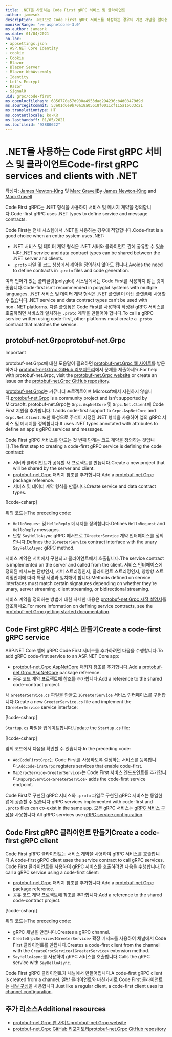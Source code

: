 ```yaml
---
title: .NET을 사용하는 Code First gRPC 서비스 및 클라이언트
author: jamesnk
description: .NET으로 Code First gRPC 서비스를 작성하는 경우의 기본 개념을 알아봅니다.
monikerRange: '>= aspnetcore-3.0'
ms.author: jamesnk
ms.date: 01/04/2021
no-loc:
- appsettings.json
- ASP.NET Core Identity
- cookie
- Cookie
- Blazor
- Blazor Server
- Blazor WebAssembly
- Identity
- Let's Encrypt
- Razor
- SignalR
uid: grpc/code-first
ms.openlocfilehash: 6856770a57d900a4953dad294236cb4d08479d9d
ms.sourcegitcommit: 53e01d6e9b70a18a05618f0011cf115a16633c21
ms.translationtype: HT
ms.contentlocale: ko-KR
ms.lasthandoff: 01/05/2021
ms.locfileid: "97880622"
---
```

# <a name="code-first-grpc-services-and-clients-with-net"></a><span data-ttu-id="18801-103">.NET을 사용하는 Code First gRPC 서비스 및 클라이언트</span><span class="sxs-lookup"><span data-stu-id="18801-103">Code-first gRPC services and clients with .NET</span></span>

<span data-ttu-id="18801-104">작성자: [James Newton-King](https://twitter.com/jamesnk) 및 [Marc Gravell](https://twitter.com/marcgravell)</span><span class="sxs-lookup"><span data-stu-id="18801-104">By [James Newton-King](https://twitter.com/jamesnk) and [Marc Gravell](https://twitter.com/marcgravell)</span></span>

<span data-ttu-id="18801-105">Code First gRPC는 .NET 형식을 사용하여 서비스 및 메시지 계약을 정의합니다.</span><span class="sxs-lookup"><span data-stu-id="18801-105">Code-first gRPC uses .NET types to define service and message contracts.</span></span>

<span data-ttu-id="18801-106">Code First는 전체 시스템에서 .NET을 사용하는 경우에 적합합니다.</span><span class="sxs-lookup"><span data-stu-id="18801-106">Code-first is a good choice when an entire system uses .NET:</span></span>

* <span data-ttu-id="18801-107">.NET 서비스 및 데이터 계약 형식은 .NET 서버와 클라이언트 간에 공유할 수 있습니다.</span><span class="sxs-lookup"><span data-stu-id="18801-107">.NET service and data contract types can be shared between the .NET server and clients.</span></span>
* <span data-ttu-id="18801-108">`.proto` 파일 및 코드 생성에서 계약을 정의하지 않아도 됩니다.</span><span class="sxs-lookup"><span data-stu-id="18801-108">Avoids the need to define contracts in `.proto` files and code generation.</span></span>

<span data-ttu-id="18801-109">여러 언어가 있는 폴리글랏(polyglot) 시스템에서는 Code First를 사용하지 않는 것이 좋습니다.</span><span class="sxs-lookup"><span data-stu-id="18801-109">Code-first isn't recommended in polyglot systems with multiple languages.</span></span> <span data-ttu-id="18801-110">.NET 서비스 및 데이터 계약 형식은 .NET 플랫폼이 아닌 플랫폼에 사용할 수 없습니다.</span><span class="sxs-lookup"><span data-stu-id="18801-110">.NET service and data contract types can't be used with non-.NET platforms.</span></span> <span data-ttu-id="18801-111">다른 플랫폼은 Code First를 사용하여 작성된 gRPC 서비스를 호출하려면 서비스와 일치하는 `.proto` 계약을 만들어야 합니다.</span><span class="sxs-lookup"><span data-stu-id="18801-111">To call a gRPC service written using code-first, other platforms must create a `.proto` contract that matches the service.</span></span>

## <a name="protobuf-netgrpc"></a><span data-ttu-id="18801-112">protobuf-net.Grpc</span><span class="sxs-lookup"><span data-stu-id="18801-112">protobuf-net.Grpc</span></span>

> [!IMPORTANT]
> <span data-ttu-id="18801-113">protobuf-net.Grpc에 대한 도움말이 필요하면 [protobuf-net.Grpc 웹 사이트](https://protobuf-net.github.io/protobuf-net.Grpc/)를 방문하거나 [protobuf-net.Grpc GitHub 리포지토리](https://github.com/protobuf-net/protobuf-net.Grpc)에서 문제를 제출하세요.</span><span class="sxs-lookup"><span data-stu-id="18801-113">For help with protobuf-net.Grpc, visit the [protobuf-net.Grpc website](https://protobuf-net.github.io/protobuf-net.Grpc/) or create an issue on the [protobuf-net.Grpc GitHub repository](https://github.com/protobuf-net/protobuf-net.Grpc).</span></span>

<span data-ttu-id="18801-114">[protobuf-net.Grpc](https://protobuf-net.github.io/protobuf-net.Grpc/)는 커뮤니티 프로젝트이며 Microsoft에서 지원하지 않습니다.</span><span class="sxs-lookup"><span data-stu-id="18801-114">[protobuf-net.Grpc](https://protobuf-net.github.io/protobuf-net.Grpc/) is a community project and isn't supported by Microsoft.</span></span> <span data-ttu-id="18801-115">protobuf-net.Grpc는 `Grpc.AspNetCore` 및 `Grpc.Net.Client`에 Code First 지원을 추가합니다.</span><span class="sxs-lookup"><span data-stu-id="18801-115">It adds code-first support to `Grpc.AspNetCore` and `Grpc.Net.Client`.</span></span> <span data-ttu-id="18801-116">또한 특성으로 주석이 지정된 .NET 형식을 사용하여 앱의 gRPC 서비스 및 메시지를 정의합니다.</span><span class="sxs-lookup"><span data-stu-id="18801-116">It uses .NET types annotated with attributes to define an app's gRPC services and messages.</span></span>

<span data-ttu-id="18801-117">Code First gRPC 서비스를 만드는 첫 번째 단계는 코드 계약을 정의하는 것입니다.</span><span class="sxs-lookup"><span data-stu-id="18801-117">The first step to creating a code-first gRPC service is defining the code contract:</span></span>

* <span data-ttu-id="18801-118">서버와 클라이언트가 공유할 새 프로젝트를 만듭니다.</span><span class="sxs-lookup"><span data-stu-id="18801-118">Create a new project that will be shared by the server and client.</span></span>
* <span data-ttu-id="18801-119">[protobuf-net.Grpc](https://www.nuget.org/packages/protobuf-net.Grpc) 패키지 참조를 추가합니다.</span><span class="sxs-lookup"><span data-stu-id="18801-119">Add a [protobuf-net.Grpc](https://www.nuget.org/packages/protobuf-net.Grpc) package reference.</span></span>
* <span data-ttu-id="18801-120">서비스 및 데이터 계약 형식을 만듭니다.</span><span class="sxs-lookup"><span data-stu-id="18801-120">Create service and data contract types.</span></span>

[!code-csharp[](code-first/Contracts.cs)]

<span data-ttu-id="18801-121">위의 코드는</span><span class="sxs-lookup"><span data-stu-id="18801-121">The preceding code:</span></span>

* <span data-ttu-id="18801-122">`HelloRequest` 및 `HelloReply` 메시지를 정의합니다.</span><span class="sxs-lookup"><span data-stu-id="18801-122">Defines `HelloRequest` and `HelloReply` messages.</span></span>
* <span data-ttu-id="18801-123">단항 `SayHelloAsync` gRPC 메서드로 `IGreeterService` 계약 인터페이스를 정의합니다.</span><span class="sxs-lookup"><span data-stu-id="18801-123">Defines the `IGreeterService` contract interface with the unary `SayHelloAsync` gRPC method.</span></span>

<span data-ttu-id="18801-124">서비스 계약은 서버에서 구현되고 클라이언트에서 호출됩니다.</span><span class="sxs-lookup"><span data-stu-id="18801-124">The service contract is implemented on the server and called from the client.</span></span> <span data-ttu-id="18801-125">서비스 인터페이스에 정의된 메서드는 단항인지, 서버 스트리밍인지, 클라이언트 스트리밍인지, 양방향 스트리밍인지에 따라 특정 서명과 일치해야 합니다.</span><span class="sxs-lookup"><span data-stu-id="18801-125">Methods defined on service interfaces must match certain signatures depending on whether they're unary, server streaming, client streaming, or bidirectional streaming.</span></span>

<span data-ttu-id="18801-126">서비스 계약을 정의하는 방법에 대한 자세한 내용은 [protobuf-net.Grpc 시작 설명서](https://protobuf-net.github.io/protobuf-net.Grpc/gettingstarted)를 참조하세요.</span><span class="sxs-lookup"><span data-stu-id="18801-126">For more information on defining service contracts, see the [protobuf-net.Grpc getting started documentation](https://protobuf-net.github.io/protobuf-net.Grpc/gettingstarted).</span></span>

## <a name="create-a-code-first-grpc-service"></a><span data-ttu-id="18801-127">Code First gRPC 서비스 만들기</span><span class="sxs-lookup"><span data-stu-id="18801-127">Create a code-first gRPC service</span></span>

<span data-ttu-id="18801-128">ASP.NET Core 앱에 gRPC Code First 서비스를 추가하려면 다음을 수행합니다.</span><span class="sxs-lookup"><span data-stu-id="18801-128">To add gRPC code-first service to an ASP.NET Core app:</span></span>

* <span data-ttu-id="18801-129">[protobuf-net.Grpc.AspNetCore](https://www.nuget.org/packages/protobuf-net.Grpc.AspNetCore) 패키지 참조를 추가합니다.</span><span class="sxs-lookup"><span data-stu-id="18801-129">Add a [protobuf-net.Grpc.AspNetCore](https://www.nuget.org/packages/protobuf-net.Grpc.AspNetCore) package reference.</span></span>
* <span data-ttu-id="18801-130">공유 코드 계약 프로젝트에 참조를 추가합니다.</span><span class="sxs-lookup"><span data-stu-id="18801-130">Add a reference to the shared code-contract project.</span></span>

<span data-ttu-id="18801-131">새 `GreeterService.cs` 파일을 만들고 `IGreeterService` 서비스 인터페이스를 구현합니다.</span><span class="sxs-lookup"><span data-stu-id="18801-131">Create a new `GreeterService.cs` file and implement the `IGreeterService` service interface:</span></span>

[!code-csharp[](code-first/GreeterService.cs?highlight=1)]

<span data-ttu-id="18801-132">`Startup.cs` 파일을 업데이트합니다.</span><span class="sxs-lookup"><span data-stu-id="18801-132">Update the `Startup.cs` file:</span></span>

[!code-csharp[](code-first/Startup.cs?highlight=3,17)]

<span data-ttu-id="18801-133">앞의 코드에서 다음을 확인할 수 있습니다.</span><span class="sxs-lookup"><span data-stu-id="18801-133">In the preceding code:</span></span>

* <span data-ttu-id="18801-134">`AddCodeFirstGrpc`는 Code First를 사용하도록 설정하는 서비스를 등록합니다.</span><span class="sxs-lookup"><span data-stu-id="18801-134">`AddCodeFirstGrpc` registers services that enable code-first.</span></span>
* <span data-ttu-id="18801-135">`MapGrpcService<GreeterService>`는 Code First 서비스 엔드포인트를 추가합니다.</span><span class="sxs-lookup"><span data-stu-id="18801-135">`MapGrpcService<GreeterService>` adds the code-first service endpoint.</span></span>

<span data-ttu-id="18801-136">Code First로 구현된 gRPC 서비스와 `.proto` 파일로 구현된 gRPC 서비스는 동일한 앱에 공존할 수 있습니다.</span><span class="sxs-lookup"><span data-stu-id="18801-136">gRPC services implemented with code-first and `.proto` files can co-exist in the same app.</span></span> <span data-ttu-id="18801-137">모든 gRPC 서비스는 [gRPC 서비스 구성](xref:grpc/configuration#configure-services-options)을 사용합니다.</span><span class="sxs-lookup"><span data-stu-id="18801-137">All gRPC services use [gRPC service configuration](xref:grpc/configuration#configure-services-options).</span></span>

## <a name="create-a-code-first-grpc-client"></a><span data-ttu-id="18801-138">Code First gRPC 클라이언트 만들기</span><span class="sxs-lookup"><span data-stu-id="18801-138">Create a code-first gRPC client</span></span>

<span data-ttu-id="18801-139">Code First gRPC 클라이언트는 서비스 계약을 사용하여 gRPC 서비스를 호출합니다.</span><span class="sxs-lookup"><span data-stu-id="18801-139">A code-first gRPC client uses the service contract to call gRPC services.</span></span> <span data-ttu-id="18801-140">Code First 클라이언트를 사용하여 gRPC 서비스를 호출하려면 다음을 수행합니다.</span><span class="sxs-lookup"><span data-stu-id="18801-140">To call a gRPC service using a code-first client:</span></span>

* <span data-ttu-id="18801-141">[protobuf-net.Grpc](https://www.nuget.org/packages/protobuf-net.Grpc) 패키지 참조를 추가합니다.</span><span class="sxs-lookup"><span data-stu-id="18801-141">Add a [protobuf-net.Grpc](https://www.nuget.org/packages/protobuf-net.Grpc) package reference.</span></span>
* <span data-ttu-id="18801-142">공유 코드 계약 프로젝트에 참조를 추가합니다.</span><span class="sxs-lookup"><span data-stu-id="18801-142">Add a reference to the shared code-contract project.</span></span>

[!code-csharp[](code-first/Program.cs?highlight=2,4-5)]

<span data-ttu-id="18801-143">위의 코드는</span><span class="sxs-lookup"><span data-stu-id="18801-143">The preceding code:</span></span>

* <span data-ttu-id="18801-144">gRPC 채널을 만듭니다.</span><span class="sxs-lookup"><span data-stu-id="18801-144">Creates a gRPC channel.</span></span>
* <span data-ttu-id="18801-145">`CreateGrpcService<IGreeterService>` 확장 메서드를 사용하여 채널에서 Code First 클라이언트를 만듭니다.</span><span class="sxs-lookup"><span data-stu-id="18801-145">Creates a code-first client from the channel with the `CreateGrpcService<IGreeterService>` extension method.</span></span>
* <span data-ttu-id="18801-146">`SayHelloAsync`를 사용하여 gRPC 서비스를 호출합니다.</span><span class="sxs-lookup"><span data-stu-id="18801-146">Calls the gRPC service with `SayHelloAsync`.</span></span>

<span data-ttu-id="18801-147">Code First gRPC 클라이언트가 채널에서 만들어집니다.</span><span class="sxs-lookup"><span data-stu-id="18801-147">A code-first gRPC client is created from a channel.</span></span> <span data-ttu-id="18801-148">일반 클라이언트와 마찬가지로 Code First 클라이언트는 [채널 구성](xref:grpc/configuration#configure-client-options)을 사용합니다.</span><span class="sxs-lookup"><span data-stu-id="18801-148">Just like a regular client, a code-first client uses its [channel configuration](xref:grpc/configuration#configure-client-options).</span></span>

## <a name="additional-resources"></a><span data-ttu-id="18801-149">추가 리소스</span><span class="sxs-lookup"><span data-stu-id="18801-149">Additional resources</span></span>

* [<span data-ttu-id="18801-150">protobuf-net.Grpc 웹 사이트</span><span class="sxs-lookup"><span data-stu-id="18801-150">protobuf-net.Grpc website</span></span>](https://protobuf-net.github.io/protobuf-net.Grpc/)
* [<span data-ttu-id="18801-151">protobuf-net.Grpc GitHub 리포지토리</span><span class="sxs-lookup"><span data-stu-id="18801-151">protobuf-net.Grpc GitHub repository</span></span>](https://github.com/protobuf-net/protobuf-net.Grpc)
